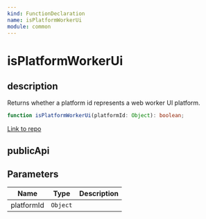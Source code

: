 ```yaml
---
kind: FunctionDeclaration
name: isPlatformWorkerUi
module: common
---
```


# isPlatformWorkerUi

## description

Returns whether a platform id represents a web worker UI platform.

```ts
function isPlatformWorkerUi(platformId: Object): boolean;
```

[Link to repo](https://github.com/timdeschryver/angular/blob/master/packages/common/src/platform_id.ts#L42-L44)

## publicApi

## Parameters

| Name       | Type     | Description |
| ---------- | -------- | ----------- |
| platformId | `Object` |             |
